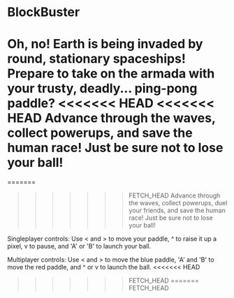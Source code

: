 BlockBuster
===========
Oh, no!  Earth is being invaded by round, stationary spaceships!  Prepare to take on the armada with your trusty, deadly... ping-pong paddle?
<<<<<<< HEAD
<<<<<<< HEAD
Advance through the waves, collect powerups, and save the human race!  Just be sure not to lose your ball!
=======
=======
>>>>>>> FETCH_HEAD
Advance through the waves, collect powerups, duel your friends, and save the human race!  Just be sure not to lose your ball!

Singleplayer controls:
Use < and > to move your paddle, ^ to raise it up a pixel, v to pause, and 'A' or 'B' to launch your ball.

Multiplayer controls:
Use < and > to move the blue paddle, 'A' and 'B' to move the red paddle, and ^ or v to launch the ball.
<<<<<<< HEAD
>>>>>>> FETCH_HEAD
=======
>>>>>>> FETCH_HEAD
